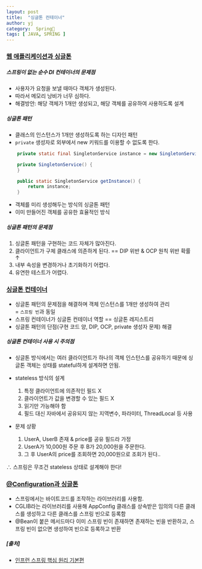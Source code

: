 ```yaml
---
layout: post
title:  "싱글톤 컨테이너"
author: yj
category:  Spring🌱
tags: [ JAVA, SPRING ]
---
```


### <a href="#">웹 애플리케이션과 싱글톤</a>

##### 스프링이 없는 순수 DI 컨테이너의 문제점
- 사용자가 요청을 보낼 때마다 객체가 생성된다.
- 따라서 메모리 낭비가 너무 심하다.
- 해결방안: 해당 객체가 1개만 생성되고, 해당 객체를 공유하여 사용하도록 설계

##### 싱글톤 패턴
- 클래스의 인스턴스가 1개만 생성하도록 하는 디자인 패턴
-  `private` 생성자로 외부에서 new 키워드를 이용할 수 없도록 한다.
```java
    private static final SingletonService instance = new SingletonService();

    private SingletonService() {
    }

    public static SingletonService getInstance() {
        return instance;
    }
```
- 객체를 미리 생성해두는 방식의 싱글톤 패턴
- 이미 만들어진 객체를 공유한 효율적인 방식

##### 싱글톤 패턴의 문제점
1. 싱글톤 패턴을 구현하는 코드 자체가 많아진다.
2. 클라이언트가 구체 클래스에 의존하게 된다. == DIP 위반 & OCP 원칙 위반 확률 ↑
3. 내부 속성을 변경하거나 초기화하기 어렵다.
4. 유연한 테스트가 어렵다.

### <a href="#">싱글톤 컨테이너</a>
- 싱글톤 패턴의 문제점을 해결하며 객체 인스턴스를 1개만 생성하여 관리<br/>
= `스프링 빈`과 동일
- 스프링 컨테이너가 싱글톤 컨테이너 역할 == 싱글톤 레지스트리
- 싱글톤 패턴의 단점(구현 코드 양, DIP, OCP, private 생성자 문제) 해결

##### 싱글톤 컨테이너 사용 시 주의점
- 싱글톤 방식에서는 여러 클라이언트가 하나의 객체 인스턴스를 공유하기 때문에 싱글톤 객체는 상태를 stateful하게 설계하면 안됨.
- stateless 방식의 설계
    1. 특정 클라이언트에 의존적인 필드 X
    2. 클라이언트가 값을 변경할 수 있는 필드 X
    3. 읽기만 가능해야 함
    4. 필드 대신 자바에서 공유되지 않는 지역변수, 파라미터, ThreadLocal 등 사용

- 문제 상황
    1. UserA, UserB 존재 & price를 공유 필드라 가정
    2. UserA가 10,000원 주문 후 B가 20,000원을 주문한다.
    3. 그 후 UserA의 price를 조회하면 20,000원으로 조회가 된다..<br/>
    
∴ 스프링은 무조건 stateless 상태로 설계해야 한다!

### <a href="#">@Configuration과 싱글톤</a>
- 스프링에서는 바이트코드를 조작하는 라이브러리를 사용함.
- CGLIB라는 라이브러리를 사용해 AppConfig 클래스를 상속받은 임의의 다른 클래스를 생성하고 다른 클래스를 스프링 빈으로 등록함
- @Bean이 붙은 메서드마다 이미 스프링 빈이 존재하면 존재하는 빈을 반환하고, 스프링 빈이 없으면 생성하여 빈으로 등록하고 반환

##### [출처]
- [인프런 스프링 핵심 원리 기본편](https://www.inflearn.com/course/%EC%8A%A4%ED%94%84%EB%A7%81-%ED%95%B5%EC%8B%AC-%EC%9B%90%EB%A6%AC-%EA%B8%B0%EB%B3%B8%ED%8E%B8)